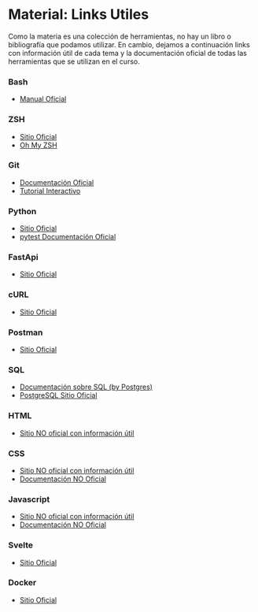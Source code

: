 Material: Links Utiles
========

Como la materia es una colección de herramientas, no hay un libro o bibliografía que podamos utilizar. En cambio, dejamos a continuación links con información útil de cada tema y la documentación oficial de todas las herramientas que se utilizan en el curso.


### Bash
- [Manual Oficial](https://www.gnu.org/software/bash/manual/bash.html)

### ZSH
- [Sitio Oficial](https://www.zsh.org/)
- [Oh My ZSH](https://ohmyz.sh/)

### Git
- [Documentación Oficial](https://git-scm.com/doc)
- [Tutorial Interactivo](https://learngitbranching.js.org/)

### Python
- [Sitio Oficial](https://www.python.org/)
- [pytest Documentación Oficial](https://docs.pytest.org/en/stable/)

### FastApi
- [Sitio Oficial](https://fastapi.tiangolo.com/)

### cURL
- [Sitio Oficial](https://curl.se/)

### Postman
- [Sitio Oficial](https://www.postman.com/)

### SQL
- [Documentación sobre SQL (by Postgres)](https://www.postgresql.org/docs/current/sql.html)
- [PostgreSQL Sitio Oficial](https://www.postgresql.org/)

### HTML
- [Sitio NO oficial con información útil](https://developer.mozilla.org/en-US/docs/Web/HTML)

### CSS
- [Sitio NO oficial con información útil](https://developer.mozilla.org/en-US/docs/Learn/CSS)
- [Documentación NO Oficial](https://devdocs.io/css/)

### Javascript
- [Sitio NO oficial con información útil](https://developer.mozilla.org/en-US/docs/Web/JavaScript)
- [Documentación NO Oficial](https://devdocs.io/javascript/)

### Svelte
- [Sitio Oficial](https://svelte.dev/)

### Docker
- [Sitio Oficial](https://www.docker.com/)

